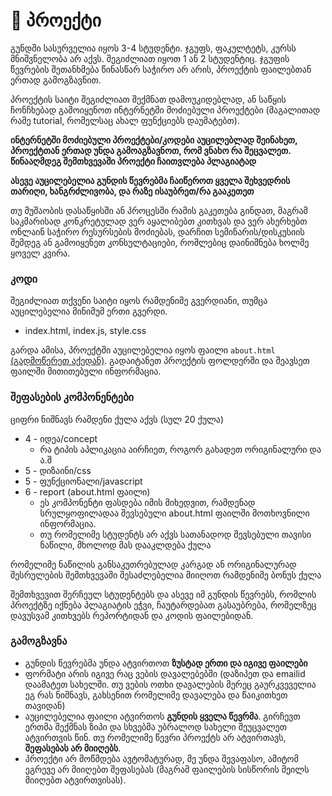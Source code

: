 # 🚀 პროექტი
გუნდში სასურველია იყოს 3-4 სტუდენტი. ჯგუფს, ფაკულტეტს, კურსს მნიშვნელობა არ აქვს. შეგიძლიათ იყოთ 1 ან 2 სტუდენტიც. ჯგუფის წევრების შეთანხმება წინასწარ საჭირო არ არის, პროექტის ფაილებთან ერთად გამოგზავნით.

პროექტის საიტი შეგიძლიათ შექმნათ დამოუკიდებლად, ან საწყის ჩონჩხებად გამოიყენოთ ინტერნეტში მოძიებული პროექტები (მაგალითად რამე tutorial, რომელსაც ახალ ფუნქციებს დაუმატებთ).

**ინტერნეტში მოძიებული პროექტები/კოდები აუცილებლად შეინახეთ, პროექტთან ერთად უნდა გამოაგზავნოთ, რომ ვნახო რა შეცვალეთ. წინააღმდეგ შემთხვევაში პროექტი ჩაითვლება პლაგიატად**

**ასევე აუცილებელია გუნდის წევრებმა ჩაიწეროთ ყველა შეხვედრის თარიღი, ხანგრძლივობა, და რაზე ისაუბრეთ/რა გააკეთეთ**

თუ მუშაობის დასაწყისში ან პროცესში რამის გაკეთება გინდათ, მაგრამ საკმარისად კონკრეტულად ვერ აყალიბებთ კითხვას და ვერ ახერხებთ ონლაინ საჭირო რესურსების მოძიებას, დარჩით სემინარის/დისკუსიის შემდეგ ან გამოიყენეთ კონსულტაციები, რომლებიც დაინიშნება ხოლმე ყოველ კვირა.

### კოდი
შეგიძლიათ თქვენი საიტი იყოს რამდენიმე გვერდიანი, თუმცა აუცილებელია მინიმუმ ერთი გვერდი. 
- index.html, index.js, style.css

გარდა ამისა, პროექტში აუცილებელია იყოს ფაილი `about.html` [(გადმოწერეთ აქედან)][1].   გადაიტანეთ პროექტის ფოლდერში და შეავსეთ ფაილში მითითებული ინფორმაცია. 

### შეფასების კომპონენტები
ციფრი ნიშნავს რამდენი ქულა აქვს (სულ 20 ქულა)

- 4 - იდეა/concept 
	- რა ტიპის აპლიკაცია აირჩიეთ, როგორ გახადეთ ორიგინალური და ა.შ
- 5 - დიზაინი/css
- 5 - ფუნქციონალი/javascript
- 6 - report (about.html ფაილი)
	-  ეს კომპონენტი ფასდება იმის მიხედვით, რამდენად სრულყოფილადაა შევსებული about.html ფაილში მოთხოვნილი ინფორმაცია.
	- თუ რომელიმე სტუდენტს არ აქვს სათანადოდ შევსებული თავისი ნაწილი, მხოლოდ მას დააკლდება ქულა

რომელიმე ნაწილის განსაკუთრებულად კარგად ან ორიგინალურად შესრულების შემთხვევაში შესაძლებელია მიიღოთ რამდენიმე ბონუს ქულა

შემთხვევით შერჩეულ სტუდენტებს და ასევე იმ გუნდის წევრებს, რომლის პროექტზე იქნება პლაგიატის ეჭვი, ჩაუტარდებათ გასაუბრება, რომელზეც დავუსვამ კითხვებს რეპორტიდან და კოდის ფაილებიდან.

### გამოგზავნა
- გუნდის წევრებმა უნდა ატვირთოთ **ზუსტად ერთი და იგივე ფაილები**
- ფორმატი არის იგივე რაც ვების დავალებებში (დაზიპეთ და emailid დაამატეთ სახელში. თუ ვების ოთხი დავალების მერეც გაურკვეველია ეგ რას ნიშნავს, გახსენით რომელიმე დავალება და წაიკითხეთ თავიდან)
- აუცილებელია ფაილი ატვირთოს **გუნდის ყველა წევრმა**. გირჩევთ ერთმა შექმნას ზიპი და სხვებმა უბრალოდ სახელი შეუცვალეთ ატვირთვის წინ. თუ რომელიმე წევრი პროექტს არ ატვირთავს, **შეფასებას არ მიიღებს**.
- პროექტი არ მოწმდება ავტომატურად, მე უნდა შევაფასო, ამიტომ ეგრევე არ მიიღებთ შეფასებას (მაგრამ ფაილების სისწორის მეილს მიიღებთ ატვირთვისას).


[1]:	https://freeuni-digital-technologies.github.io/jspilot/project/project.zip